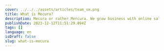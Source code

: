 ```yaml
---
cover: ../../../assets/articles/team_sm.png
title: What is Mecura?
description: Mecura or rather Mercura. We grow business with online sales tool such as product configurators.
publishDate: 2023-12-12T11:51:29.894Z
tags: []
language: en
isDraft: false
slug: what-is-mecura
---
```

